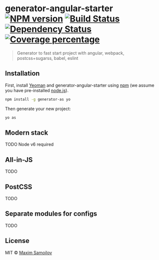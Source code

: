 # generator-angular-starter [![NPM version][npm-image]][npm-url] [![Build Status][travis-image]][travis-url] [![Dependency Status][daviddm-image]][daviddm-url] [![Coverage percentage][coveralls-image]][coveralls-url]
> Generator to fast start project with angular, webpack, postcss+sugarss, babel, eslint

## Installation

First, install [Yeoman](http://yeoman.io) and generator-angular-starter using [npm](https://www.npmjs.com/) (we assume you have pre-installed [node.js](https://nodejs.org/)).

```bash
npm install -g generator-as yo
```

Then generate your new project:

```bash
yo as
```

## Modern stack
TODO
Node v6 required

## All-in-JS
TODO

## PostCSS
TODO

## Separate modules for configs
TODO


## License

MIT © [Maxim Samoilov](twitter.com/nitive)

[npm-image]: https://badge.fury.io/js/generator-as.svg
[npm-url]: https://npmjs.org/package/generator-as
[travis-image]: https://travis-ci.org/nitive/angular-starter.svg?branch=master
[travis-url]: https://travis-ci.org/nitive/angular-starter
[daviddm-image]: https://david-dm.org/nitive/angular-starter.svg?theme=shields.io
[daviddm-url]: https://david-dm.org/nitive/angular-starter
[coveralls-image]: https://coveralls.io/repos/nitive/angular-starter/badge.svg
[coveralls-url]: https://coveralls.io/r/nitive/angular-starter
